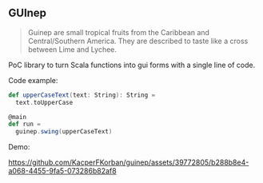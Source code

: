 ## GUInep

> Guinep are small tropical fruits from the Caribbean and Central/Southern America. They are described to taste like a cross between Lime and Lychee. 

PoC library to turn Scala functions into gui forms with a single line of code.

Code example:
```scala
def upperCaseText(text: String): String =
  text.toUpperCase

@main
def run =
  guinep.swing(upperCaseText)
```

Demo:

https://github.com/KacperFKorban/guinep/assets/39772805/b288b8e4-a068-4455-9fa5-073286b82af8
